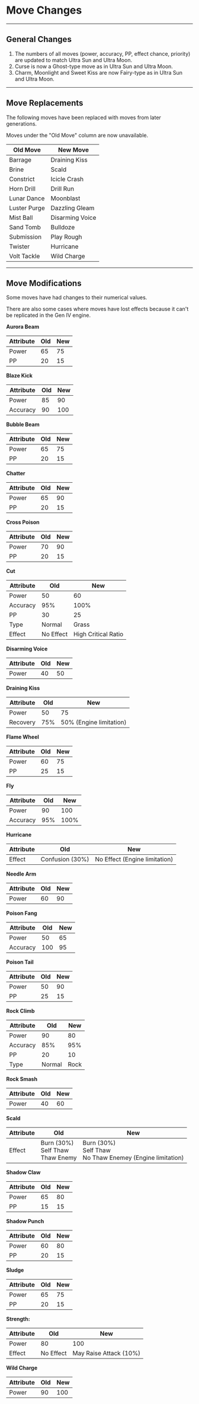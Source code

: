 # Move Changes


---

## General Changes

1. The numbers of all moves (power, accuracy, PP, effect chance, priority) are updated to match Ultra Sun and Ultra Moon.
1. Curse is now a Ghost-type move as in Ultra Sun and Ultra Moon.
1. Charm, Moonlight and Sweet Kiss are now Fairy-type as in Ultra Sun and Ultra Moon.

---

## Move Replacements

The following moves have been replaced with moves from later generations.

Moves under the "Old Move" column are now unavailable.

| Old Move | New Move |
| --------- | --------- |
| Barrage | Draining Kiss |
| Brine | Scald |
| Constrict | Icicle Crash |
| Horn Drill | Drill Run |
| Lunar Dance | Moonblast |
| Luster Purge | Dazzling Gleam |
| Mist Ball | Disarming Voice |
| Sand Tomb | Bulldoze |
| Submission | Play Rough |
| Twister | Hurricane |
| Volt Tackle | Wild Charge |

---

## Move Modifications

Some moves have had changes to their numerical values.

There are also some cases where moves have lost effects because it can't be replicated in the Gen IV engine.

**Aurora Beam**

| Attribute | Old | New |
| --------- | --- | --- |
| Power | 65 | 75 |
| PP | 20 | 15 |

**Blaze Kick**

| Attribute | Old | New |
| --------- | --- | --- |
| Power | 85 | 90 |
| Accuracy | 90 | 100 |

**Bubble Beam**

| Attribute | Old | New |
| --------- | --- | --- |
| Power | 65 | 75 |
| PP | 20 | 15 |

**Chatter**

| Attribute | Old | New |
| --------- | --- | --- |
| Power | 65 | 90 |
| PP | 20 | 15 |

**Cross Poison**

| Attribute | Old | New |
| --------- | --- | --- |
| Power | 70 | 90 |
| PP | 20 | 15 |

**Cut**

| Attribute | Old | New |
| --------- | --- | --- |
| Power | 50 | 60 |
| Accuracy | 95% | 100% |
| PP | 30 | 25 |
| Type | Normal | Grass |
| Effect | No Effect | High Critical Ratio |

**Disarming Voice**

| Attribute | Old | New |
| --------- | --- | --- |
| Power | 40 | 50 |

**Draining Kiss**

| Attribute | Old | New |
| --------- | --- | --- |
| Power | 50 | 75 |
| Recovery | 75% | 50% (Engine limitation) |

**Flame Wheel**

| Attribute | Old | New |
| --------- | --- | --- |
| Power | 60 | 75 |
| PP | 25 | 15 |

**Fly**

| Attribute | Old | New |
| --------- | --- | --- |
| Power | 90 | 100 |
| Accuracy | 95% | 100% |

**Hurricane**

| Attribute | Old | New |
| --------- | --- | --- |
| Effect | Confusion (30%) | No Effect (Engine limitation) |

**Needle Arm**

| Attribute | Old | New |
| --------- | --- | --- |
| Power | 60 | 90 |

**Poison Fang**

| Attribute | Old | New |
| --------- | --- | --- |
| Power | 50 | 65 |
| Accuracy | 100 | 95 |

**Poison Tail**

| Attribute | Old | New |
| --------- | --- | --- |
| Power | 50 | 90 |
| PP | 25 | 15 |

**Rock Climb**

| Attribute | Old | New |
| --------- | --- | --- |
| Power | 90 | 80 |
| Accuracy | 85% | 95% |
| PP | 20 | 10 |
| Type | Normal | Rock |

**Rock Smash**

| Attribute | Old | New |
| --------- | --- | --- |
| Power | 40 | 60 |

**Scald**

| Attribute | Old | New |
| --------- | --- | --- |
| Effect | Burn (30%)<br>Self Thaw<br>Thaw Enemy | Burn (30%)<br>Self Thaw<br>No Thaw Enemey (Engine limitation) |

**Shadow Claw**

| Attribute | Old | New |
| --------- | --- | --- |
| Power | 65 | 80 |
| PP | 15 | 15 |

**Shadow Punch**

| Attribute | Old | New |
| --------- | --- | --- |
| Power | 60 | 80 |
| PP | 20 | 15 |

**Sludge**

| Attribute | Old | New |
| --------- | --- | --- |
| Power | 65 | 75 |
| PP | 20 | 15 |

**Strength:**

| Attribute | Old | New |
| --------- | --- | --- |
| Power | 80 | 100 |
| Effect | No Effect | May Raise Attack (10%) |

**Wild Charge**

| Attribute | Old | New |
| --------- | --- | --- |
| Power | 90 | 100 |
